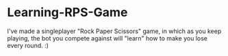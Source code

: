 # Learning-RPS-Game
I've made a singleplayer "Rock Paper Scissors" game, in which as you keep playing, the bot you compete against will "learn" how to make you lose every round. :)
